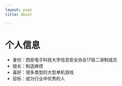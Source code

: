 ```yaml
---
layout: page 
title: About

---
```


# 个人信息

- 身份：西安电子科技大学信息安全协会17级二进制成员
- 擅长：制造麻烦
- 喜好：很多类型的大型单机游戏
- 目标：成为行业中优秀的人
